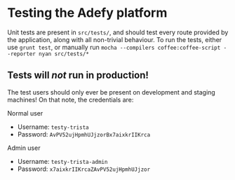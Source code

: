 Testing the Adefy platform
=====================================

Unit tests are present in `src/tests/`, and should test every route provided by the application, along with all non-trivial behaviour. To run the tests, either use `grunt test`, or manually run `mocha --compilers coffee:coffee-script --reporter nyan src/tests/*`

Tests will *not* run in production!
-----------------------------------
The test users should only ever be present on development and staging machines! On that note, the credentials are:

Normal user
* Username: `testy-trista`
* Password: `AvPV52ujHpmhUJjzorBx7aixkrIIKrca`

Admin user
* Username: `testy-trista-admin`
* Password: `x7aixkrIIKrcaZAvPV52ujHpmhUJjzor`